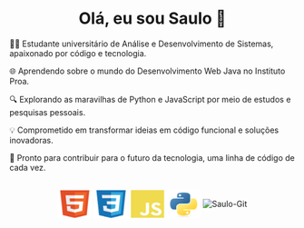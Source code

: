 <h1 align="center">Olá, eu sou Saulo 👋</h1>

👨‍💻 Estudante universitário de Análise e Desenvolvimento de Sistemas, apaixonado por código e tecnologia.

🌐 Aprendendo sobre o mundo do Desenvolvimento Web Java no Instituto Proa.

🔍 Explorando as maravilhas de Python e JavaScript por meio de estudos e pesquisas pessoais.

💡 Comprometido em transformar ideias em código funcional e soluções inovadoras.

🚀 Pronto para contribuir para o futuro da tecnologia, uma linha de código de cada vez.

<div align="center">
   <div style="display: inline_block"><br>
   <img align="center" alt="Saulo-HTML" height="50" width="60" src="https://raw.githubusercontent.com/devicons/devicon/master/icons/html5/html5-original.svg">
  <img align="center" alt="Saulo-CSS" height="50" width="60" src="https://raw.githubusercontent.com/devicons/devicon/master/icons/css3/css3-original.svg">
  <img align="center" alt="Saulo-Js" height="50" width="60" src="https://raw.githubusercontent.com/devicons/devicon/master/icons/javascript/javascript-plain.svg">
  <img align="center" alt="Saulo-Python" height="50" width="60" src="https://raw.githubusercontent.com/devicons/devicon/master/icons/python/python-original.svg">
   <img align="center" alt="Saulo-Git" height="50" width="60" src="https://cdn.jsdelivr.net/gh/devicons/devicon/icons/git/git-original.svg">
  </div>
</div>

